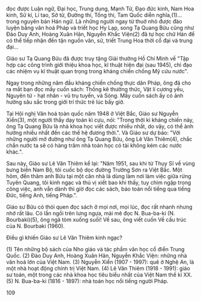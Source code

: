 đọc được Luận ngữ, Đại học, Trung dung, Mạnh Tử, Đạo đức kinh, Nam Hoa kinh, Sử kí, Lí tao, Sở từ, Đường thi, Tống thi, Tam Quốc diễn nghĩa,(1)... trong nguyên bản Hán ngữ. Là những người ngay từ thuở nhỏ được đào luyện bằng văn hoá Pháp và triết học Hy Lạp, song Tạ Quang Bửu cũng như Đào Duy Anh, Hoàng Xuân Hãn, Nguyễn Khắc Viện(2) đã tự học chữ Hán để có thể tiếp nhận đến tận nguồn văn, sử, triết Trung Hoa thời cổ đại và trung đại...

Giáo sư Tạ Quang Bửu đã được truy tặng Giải thưởng Hồ Chí Minh về "Tập hợp các công trình giới thiệu khoa học, kĩ thuật hiện đại (sau 1945), chỉ đạo các nhiệm vụ kĩ thuật quan trọng trong kháng chiến chống Mỹ cứu nước".

Ngay trong những năm đầu kháng chiến chống thực dân Pháp, ông đã cho ra mắt bạn đọc mấy cuốn sách: Thống kê thường thức, Vật lí cương yếu, Nguyên tử - hạt nhân - vũ trụ tuyến, và Sóng. Mấy cuốn sách ấy có ảnh hưởng sâu sắc trong giới trí thức trẻ lúc bấy giờ.

Tại Hội nghị Văn hoá toàn quốc năm 1948 ở Việt Bắc, Giáo sư Nguyễn Xiển(3), một người thầy dạy toán kì cựu, nói: "Trong thời kì kháng chiến này, ông Tạ Quang Bửu là nhà khoa học viết được nhiều nhất, do vậy, có thể ảnh hưởng nhiều nhất đến các thế hệ đương thời.". Và Giáo sư dự báo: "Với những người mở đường như ông Tạ Quang Bửu, ông Lê Văn Thiêm(4), chắc chắn nước ta sẽ có hàng trăm nhà toán học có tài không kém các nước khác.".

Sau này, Giáo sư Lê Văn Thiêm kể lại: "Năm 1951, sau khi từ Thụy Sĩ về vùng bưng biền Nam Bộ, tôi cuốc bộ dọc đường Trường Sơn ra Việt Bắc. Một hôm, đến thăm anh Bửu tại một căn nhà lá dùng làm nơi làm việc giữa rừng Tuyên Quang, tôi kinh ngạc và thú vị xiết bao khi thấy, tuy chìm ngập trong công việc, anh vẫn dành thì giờ đọc các sách, báo toán nổi tiếng qua tiếng Đức, tiếng Anh, tiếng Pháp.".

Giáo sư Bửu có thói quen đọc sách ở mọi nơi, mọi lúc, đọc rất nhanh nhưng nhớ rất lâu. Có lần ngồi trên lưng ngựa, mải mê đọc N. Bua-ba-ki (N. Bourbaki)(5), ông ngã tòm xuống suối! Về sau, ông viết cuốn Về cấu trúc của N. Bourbaki (1960).

Điều gì khiến Giáo sư Lê Văn Thiêm kinh ngạc?

(1) Tên những bộ sách của Nho giáo và tác phẩm văn học cổ điển Trung Quốc.
(2) Đào Duy Anh, Hoàng Xuân Hãn, Nguyễn Khắc Viện: những nhà văn hoá lớn của Việt Nam.
(3) Nguyễn Xiển (1907 - 1997): quê ở Nghệ An, là một nhà hoạt động chính trị Việt Nam.
(4) Lê Văn Thiêm (1918 - 1991): giáo sư toán, một trong các nhà khoa học tiêu biểu nhất của Việt Nam thế kỉ XX.
(5) N. Bua-ba-ki (1816 - 1897): nhà toán học nổi tiếng người Pháp.

109